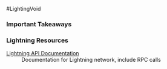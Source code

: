 #LightingVoid
<h3>Important Takeaways</h3>


<h3>Lightning Resources</h3>
<dl>
<dt><a href="http://api.lightning.community/">Lightning API Documentation</a></dt>
<dd>Documentation for Lightning network, include RPC calls</dd>
</dl>
